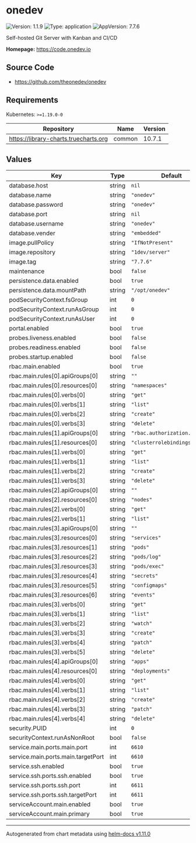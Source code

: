 # onedev

![Version: 1.1.9](https://img.shields.io/badge/Version-1.1.9-informational?style=flat-square) ![Type: application](https://img.shields.io/badge/Type-application-informational?style=flat-square) ![AppVersion: 7.7.6](https://img.shields.io/badge/AppVersion-7.7.6-informational?style=flat-square)

Self-hosted Git Server with Kanban and CI/CD

**Homepage:** <https://code.onedev.io>

## Source Code

* <https://github.com/theonedev/onedev>

## Requirements

Kubernetes: `>=1.19.0-0`

| Repository | Name | Version |
|------------|------|---------|
| https://library-charts.truecharts.org | common | 10.7.1 |

## Values

| Key | Type | Default | Description |
|-----|------|---------|-------------|
| database.host | string | `nil` |  |
| database.name | string | `"onedev"` |  |
| database.password | string | `"onedev"` |  |
| database.port | string | `nil` |  |
| database.username | string | `"onedev"` |  |
| database.vender | string | `"embedded"` |  |
| image.pullPolicy | string | `"IfNotPresent"` |  |
| image.repository | string | `"1dev/server"` |  |
| image.tag | string | `"7.7.6"` |  |
| maintenance | bool | `false` |  |
| persistence.data.enabled | bool | `true` |  |
| persistence.data.mountPath | string | `"/opt/onedev"` |  |
| podSecurityContext.fsGroup | int | `0` |  |
| podSecurityContext.runAsGroup | int | `0` |  |
| podSecurityContext.runAsUser | int | `0` |  |
| portal.enabled | bool | `true` |  |
| probes.liveness.enabled | bool | `false` |  |
| probes.readiness.enabled | bool | `false` |  |
| probes.startup.enabled | bool | `false` |  |
| rbac.main.enabled | bool | `true` |  |
| rbac.main.rules[0].apiGroups[0] | string | `""` |  |
| rbac.main.rules[0].resources[0] | string | `"namespaces"` |  |
| rbac.main.rules[0].verbs[0] | string | `"get"` |  |
| rbac.main.rules[0].verbs[1] | string | `"list"` |  |
| rbac.main.rules[0].verbs[2] | string | `"create"` |  |
| rbac.main.rules[0].verbs[3] | string | `"delete"` |  |
| rbac.main.rules[1].apiGroups[0] | string | `"rbac.authorization.k8s.io"` |  |
| rbac.main.rules[1].resources[0] | string | `"clusterrolebindings"` |  |
| rbac.main.rules[1].verbs[0] | string | `"get"` |  |
| rbac.main.rules[1].verbs[1] | string | `"list"` |  |
| rbac.main.rules[1].verbs[2] | string | `"create"` |  |
| rbac.main.rules[1].verbs[3] | string | `"delete"` |  |
| rbac.main.rules[2].apiGroups[0] | string | `""` |  |
| rbac.main.rules[2].resources[0] | string | `"nodes"` |  |
| rbac.main.rules[2].verbs[0] | string | `"get"` |  |
| rbac.main.rules[2].verbs[1] | string | `"list"` |  |
| rbac.main.rules[3].apiGroups[0] | string | `""` |  |
| rbac.main.rules[3].resources[0] | string | `"services"` |  |
| rbac.main.rules[3].resources[1] | string | `"pods"` |  |
| rbac.main.rules[3].resources[2] | string | `"pods/log"` |  |
| rbac.main.rules[3].resources[3] | string | `"pods/exec"` |  |
| rbac.main.rules[3].resources[4] | string | `"secrets"` |  |
| rbac.main.rules[3].resources[5] | string | `"configmaps"` |  |
| rbac.main.rules[3].resources[6] | string | `"events"` |  |
| rbac.main.rules[3].verbs[0] | string | `"get"` |  |
| rbac.main.rules[3].verbs[1] | string | `"list"` |  |
| rbac.main.rules[3].verbs[2] | string | `"watch"` |  |
| rbac.main.rules[3].verbs[3] | string | `"create"` |  |
| rbac.main.rules[3].verbs[4] | string | `"patch"` |  |
| rbac.main.rules[3].verbs[5] | string | `"delete"` |  |
| rbac.main.rules[4].apiGroups[0] | string | `"apps"` |  |
| rbac.main.rules[4].resources[0] | string | `"deployments"` |  |
| rbac.main.rules[4].verbs[0] | string | `"get"` |  |
| rbac.main.rules[4].verbs[1] | string | `"list"` |  |
| rbac.main.rules[4].verbs[2] | string | `"create"` |  |
| rbac.main.rules[4].verbs[3] | string | `"patch"` |  |
| rbac.main.rules[4].verbs[4] | string | `"delete"` |  |
| security.PUID | int | `0` |  |
| securityContext.runAsNonRoot | bool | `false` |  |
| service.main.ports.main.port | int | `6610` |  |
| service.main.ports.main.targetPort | int | `6610` |  |
| service.ssh.enabled | bool | `true` |  |
| service.ssh.ports.ssh.enabled | bool | `true` |  |
| service.ssh.ports.ssh.port | int | `6611` |  |
| service.ssh.ports.ssh.targetPort | int | `6611` |  |
| serviceAccount.main.enabled | bool | `true` |  |
| serviceAccount.main.primary | bool | `true` |  |

----------------------------------------------
Autogenerated from chart metadata using [helm-docs v1.11.0](https://github.com/norwoodj/helm-docs/releases/v1.11.0)
